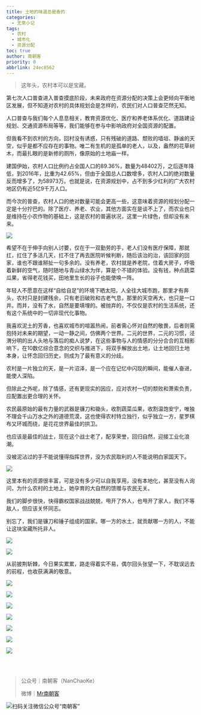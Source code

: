 ```yaml
---
title: 土地的味道总是香的
categories:
  - 无常小记
tags:
  - 农村
  - 城市化
  - 资源分配
toc: true
author: 南朝客
priority: 0
abbrlink: 24ec0562
---
```


> 这年头，农村本可以是宝藏。

<!-- more -->

第七次人口普查进入普查摸底阶段，未来政府在资源分配的决策上会更倾向平衡地区发展，但不知道对农村的具体规划会是怎样的，农民们对人口普查茫然无知。



人口普查与我们每个人息息相关，教育资源优化、医疗和养老体系优化、道路建设规划、交通资源布局等等，我们能够在参与中影响政府对全国资源的配置。



但我看不到农村的方向，回村没有诱惑，只有残破的道路、颓败的墙垣、静谧的天空，似乎是都不应存在的事物。唯二有生机的是孤单的老人，以及，盎然的花草树木，而最扎眼的是新修的厕所，像原始的土地庙一样。



建国伊始，农村人口比例约占全国人口的89.36%，数量为48402万，之后逐年降低，到2016年，比重为42.65%，但由于全国总人口数增多，农村人口的绝对数量反而增多了，为58973万。也就是说，在资源规划中，占不到多少红利的广大农村地区仍有近5亿9千万人口。



而今次的普查，农村人口的绝对数量可能会更高一些，这意味着资源的规划分配一定是十分拧巴的。除了医疗、养老、农业，其他方面实在是谈不上了，而农业也只是维持在小农作物的基础上，这是农村的普遍状况，这里一片绿色，但却没有未来。



![](http://write.godread.cn/tudidewei/tudidewei_01.jpg)



希望不在于伸手向别人讨要，仅在于一双勤劳的手，老人们没有医疗保障，那就扛，扛住了多活几天，扛不住了再去医院听候判断，随后该治的治，该回家的回家，谁也不跟谁掰扯一句多余的。没有养老，农村就是养老院，住着大房子，呼吸着新鲜的空气，随时随地与青山绿水为伴，算是个不错的体验。没有钱，种点蔬菜瓜果，省得老花钱买，田地里生长的谷子也能使唤一阵。



年轻人不愿意在这样“自给自足”的环境下晒太阳，人全往大城市跑，那里才有奔头，农村只是封建残余，只有老旧破败和古老气息，那里的天空再大，也只是一口井。而井，没有了水，自然是要填埋的。被抛弃的，不仅仅是农村的生活系统，还有这个系统中的一切非现代化事物。



我喜欢泥土的芳香，也喜欢城市的喧嚣热闹，前者需心怀对自然的敬畏，后者则需抱持对未来的期望，一动一静之间，仿佛两个世界。二元的世界，二元的习惯，泾渭分明的出人头地与落后的痴人说梦，在这些事物与人的情感的分分合合的互相影响下，在10数亿综合意念的交织与推进下，将双手解放出土地，让土地回归土地本身，让怀念回归历史，则成为了最有意义的分歧。



农村是一片独立的天，是一片沼泽，是一个应在记忆中闪现的瞬间，能催人奋进，能使人深陷。



但除此之外呢，除了情感，还有更现实的因应，应对农村一切的颓败和萧索负责，应配置出更合理的关怀。



农民最原始的最有力量的武器是镰刀和锄头，收割蔬菜瓜果，收割温饱安宁，唯独不理会千山万水之外的道德荒漠，这也使得农村特立独行，似乎独立一方，星罗棋布又环城而绕，是花花世界最佳的拱卫。



也应该是最佳的战士，现在这个战士老了，配享荣誉，回归自然，迎接工业化浪潮。



没被泥沾过的手不能说懂得指挥世界，没为农民取利的人不能说明白家国天下。



![](http://write.godread.cn/tudidewei/tudidewei_02.jpg)



这里本有的资源很丰富，可是没有多少可以自我享用，没有本地化，甚至没有人询问，为什么农村的土地上，她孕育的大自然的馈赠与农民无关。



我们的脚步很快，快得霸权国家战战兢兢，甩开了外人，也甩开了家人，我们不等敌人，但应该关怀同志。



别忘了，我们是镰刀和锤子组成的国家。哪一方的水土，就贡献哪一方的人，不能让这块宝藏所托非人。



![](http://write.godread.cn/tudidewei/tudidewei_03.jpg)

![](http://write.godread.cn/tudidewei/tudidewei_04.jpg)



从前披荆斩棘，今日果实累累，路走得着实不易，偶尔回头张望一下，不耽误远去的前程，也收获满满的敬意。



![](http://write.godread.cn/tudidewei/tudidewei_05.jpg)

![](http://write.godread.cn/tudidewei/tudidewei_06.jpg)

![](http://write.godread.cn/tudidewei/tudidewei_07.jpg)

![](http://write.godread.cn/tudidewei/tudidewei_08.jpg)

![](http://write.godread.cn/tudidewei/tudidewei_09.jpg)

![](http://write.godread.cn/tudidewei/tudidewei_10.jpg)

![](http://write.godread.cn/tudidewei/tudidewei_11.jpg)

<br>

<br>

> 公众号｜南朝客（NanChaoKe）
>
> 微博｜<a href="https://weibo.com/u/2821715870">Mr南朝客</a>



![扫码关注微信公众号“南朝客”](http://write.godread.cn/permanent/wxwbwz.png)